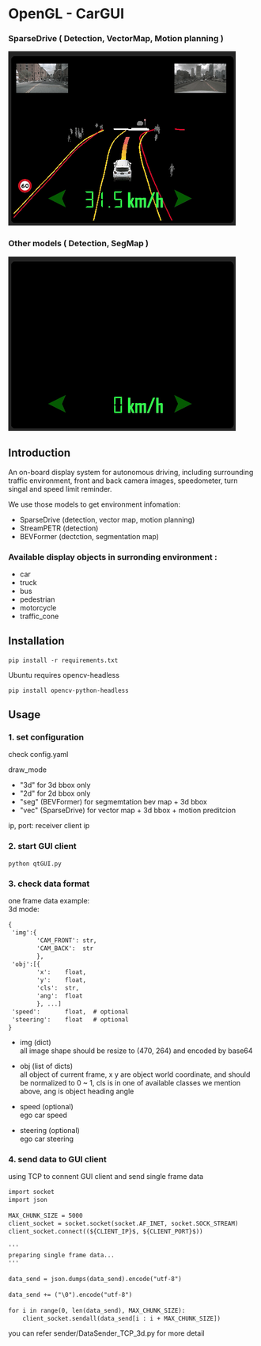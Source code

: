 # OpenGL - CarGUI

### SparseDrive ( Detection, VectorMap, Motion planning )
![alt text](gif/car_gui_vec_traj_0907_.gif)

### Other models ( Detection, SegMap )
![alt text](gif/car_gui_seg_0907_.gif)

## Introduction
An on-board display system for autonomous driving, including surrounding traffic environment, front and back camera images, speedometer, turn singal and speed limit reminder.

We use those models to get environment infomation:

- SparseDrive (detection, vector map, motion planning)
- StreamPETR (detection)
- BEVFormer (dectction, segmentation map)




### Available display objects in surronding environment :
- car
- truck
- bus
- pedestrian
- motorcycle
- traffic_cone


## Installation
```
pip install -r requirements.txt
```

Ubuntu requires opencv-headless
```
pip install opencv-python-headless
```

## Usage

### 1. set configuration 

check config.yaml

draw_mode

- "3d" for 3d bbox only
- "2d" for 2d bbox only
- "seg" (BEVFormer) for segmemtation bev map + 3d bbox
- "vec" (SparseDrive) for vector map + 3d bbox + motion preditcion


ip, port: receiver client ip

### 2. start GUI client
```
python qtGUI.py
```
 
### 3. check data format
one frame data example:<br>
3d mode:
```
{
 'img':{
        'CAM_FRONT': str,
        'CAM_BACK':  str
        },   
 'obj':[{
        'x':    float,
        'y':    float,
        'cls':  str,
        'ang':  float
        }, ...]
 'speed':       float,  # optional
 'steering':    float   # optional
}
```
- img (dict)<br>
all image shape should be resize to (470, 264) and encoded by base64

- obj (list of dicts)<br>
all object of current frame, x y are object world coordinate, and should be normalized to 0 ~ 1, cls is in one of available classes we mention above, ang is object heading angle

- speed (optional)<br>
ego car speed

- steering (optional)<br>
ego car steering

### 4. send data to GUI client
using TCP to connent GUI client and send single frame data
```
import socket
import json

MAX_CHUNK_SIZE = 5000
client_socket = socket.socket(socket.AF_INET, socket.SOCK_STREAM)
client_socket.connect((${CLIENT_IP}$, ${CLIENT_PORT}$))

'''
preparing single frame data...
'''

data_send = json.dumps(data_send).encode("utf-8")

data_send += ("\0").encode("utf-8")

for i in range(0, len(data_send), MAX_CHUNK_SIZE):
    client_socket.sendall(data_send[i : i + MAX_CHUNK_SIZE])

```

you can refer sender/DataSender_TCP_3d.py for more detail
